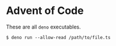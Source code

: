 # Advent of Code

These are all `deno` executables.

```
$ deno run --allow-read /path/to/file.ts
```

